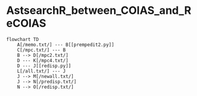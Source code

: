 # AstsearchR_between_COIAS_and_ReCOIAS

```mermaid
flowchart TD
    A[/memo.txt/] --- B[[prempedit2.py]]
    C[/mpc.txt/] --- B
    B --> D[/mpc2.txt/]
    D --- K[/mpc4.txt/]
    D --- J[[redisp.py]]
    L[/all.txt/] --- J
    J --> M[/newall.txt/]
    J --> N[/predisp.txt/]
    N --> O[/redisp.txt/]
``````

<!--
    click B "https://github.com/COIAS-program/COIAS_program_github/blob/main/src6_between_COIAS_and_ReCOIAS/prempedit2.py"
    click E "https://github.com/COIAS-program/COIAS_program_github/blob/main/src6_between_COIAS_and_ReCOIAS/makeHlist"
    click G "https://github.com/COIAS-program/COIAS_program_github/blob/main/src6_between_COIAS_and_ReCOIAS/prempedit3.py"
    click J "https://github.com/COIAS-program/COIAS_program_github/blob/main/src6_between_COIAS_and_ReCOIAS/redisp.py"
    click Q "https://github.com/COIAS-program/COIAS_program_github/blob/main/src6_between_COIAS_and_ReCOIAS/correct_manual_delete_list.py"
    
    click A "https://github.com/COIAS-program/COIAS_program_github/blob/main/flowcharts/sample5/memo.txt"
    click C "https://github.com/COIAS-program/COIAS_program_github/blob/main/flowcharts/sample4/mpc.txt"
    click D "https://github.com/COIAS-program/COIAS_program_github/blob/main/flowcharts/sample5/mpc2.txt"
    click F "https://github.com/COIAS-program/COIAS_program_github/blob/main/flowcharts/sample5/Hlist.txt"
    click H "https://github.com/COIAS-program/COIAS_program_github/blob/main/flowcharts/sample5/mpc3.txt"
    click I "https://github.com/COIAS-program/COIAS_program_github/blob/main/flowcharts/sample5/H_conversion_list.txt"
    click K "https://github.com/COIAS-program/COIAS_program_github/blob/main/flowcharts/sample5/mpc4.txt"
    click L "https://github.com/COIAS-program/COIAS_program_github/blob/main/flowcharts/sample4/all.txt"
    click M "https://github.com/COIAS-program/COIAS_program_github/blob/main/flowcharts/sample5/newall.txt"
    click N "https://github.com/COIAS-program/COIAS_program_github/blob/main/flowcharts/sample5/predisp.txt"
    click O "https://github.com/COIAS-program/COIAS_program_github/blob/main/flowcharts/sample5/redisp.txt"
    click P "https://github.com/COIAS-program/COIAS_program_github/blob/main/flowcharts/sample6/manual_delete_list2.txt"
    click R "https://github.com/COIAS-program/COIAS_program_github/blob/main/flowcharts/sample5/H_conversion_list.txt"
    click S "https://github.com/COIAS-program/COIAS_program_github/blob/main/flowcharts/sample6/manual_delete_list.txt"
    click T "https://github.com/COIAS-program/COIAS_program_github/blob/main/flowcharts/sample5/max_H_number.txt"
    click U "https://github.com/COIAS-program/COIAS_program_github/blob/main/flowcharts/sample5/start_H_number.txt"
-->